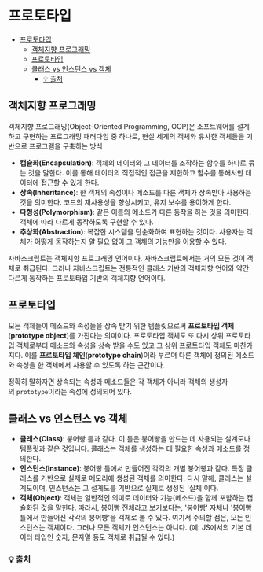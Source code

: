 # 프로토타입

- [프로토타입](#프로토타입)
  - [객체지향 프로그래밍](#객체지향-프로그래밍)
  - [프로토타입](#프로토타입-1)
  - [클래스 vs 인스턴스 vs 객체](#클래스-vs-인스턴스-vs-객체)
    - [💡 출처](#-출처)

## 객체지향 프로그래밍
객체지향 프로그래밍(Object-Oriented Programming, OOP)은 소프트웨어를 설계하고 구현하는 프로그래밍 패러다임 중 하나로, 현실 세계의 객체와 유사한 객체들을 기반으로 프로그램을 구축하는 방식

- **캡슐화(Encapsulation)**: 객체의 데이터와 그 데이터를 조작하는 함수를 하나로 묶는 것을 말한다. 이를 통해 데이터의 직접적인 접근을 제한하고 함수를 통해서만 데이터에 접근할 수 있게 한다.
- **상속(Inheritance)**: 한 객체의 속성이나 메소드를 다른 객체가 상속받아 사용하는 것을 의미한다. 코드의 재사용성을 향상시키고, 유지 보수를 용이하게 한다.
- **다형성(Polymorphism)**: 같은 이름의 메소드가 다른 동작을 하는 것을 의미한다. 객체에 따라 다르게 동작하도록 구현할 수 있다.
- **추상화(Abstraction)**: 복잡한 시스템을 단순화하여 표현하는 것이다. 사용자는 객체가 어떻게 동작하는지 알 필요 없이 그 객체의 기능만을 이용할 수 있다.

자바스크립트는 객체지향 프로그래밍 언어이다. 자바스크립트에서는 거의 모든 것이 객체로 취급된다. 그러나 자바스크립트는 전통적인 클래스 기반의 객체지향 언어와 약간 다르게 동작하는 프로토타입 기반의 객체지향 언어이다.


## 프로토타입

모든 객체들이 메소드와 속성들을 상속 받기 위한 템플릿으로써 **프로토타입 객체**(**prototype object**)를 가진다는 의미이다. 프로토타입 객체도 또 다시 상위 프로토타입 객체로부터 메소드와 속성을 상속 받을 수도 있고 그 상위 프로토타입 객체도 마찬가지다. 이를 **프로토타입 체인**(**prototype chain**)이라 부르며 다른 객체에 정의된 메소드와 속성을 한 객체에서 사용할 수 있도록 하는 근간이다.

정확히 말하자면 상속되는 속성과 메소드들은 각 객체가 아니라 객체의 생성자의 `prototype`이라는 속성에 정의되어 있다.

## 클래스 vs 인스턴스 vs 객체
- **클래스(Class)**: 붕어빵 틀과 같다. 이 틀은 붕어빵을 만드는 데 사용되는 설계도나 템플릿과 같은 것입니다. 클래스는 객체를 생성하는 데 필요한 속성과 메소드를 정의한다.
- **인스턴스(Instance)**: 붕어빵 틀에서 만들어진 각각의 개별 붕어빵과 같다. 특정 클래스를 기반으로 실제로 메모리에 생성된 객체를 의미한다. 다시 말해, 클래스는 설계도이며, 인스턴스는 그 설계도를 기반으로 실제로 생성된 '실체'이다.
- **객체(Object)**: 객체는 일반적인 의미로 데이터와 기능(메소드)을 함께 포함하는 캡슐화된 것을 말한다. 따라서, 붕어빵 전체라고 보기보다는, '붕어빵' 자체나 '붕어빵 틀에서 만들어진 각각의 붕어빵'을 객체로 볼 수 있다. 여기서 주의할 점은, 모든 인스턴스는 객체이다. 그러나 모든 객체가 인스턴스는 아니다. (예: JS에서의 기본 데이터 타입인 숫자, 문자열 등도 객체로 취급될 수 있다.)

### 💡 출처
